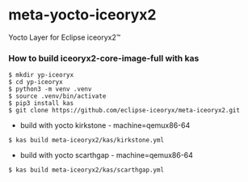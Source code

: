 # meta-yocto-iceoryx2
Yocto Layer for Eclipse iceoryx2™

### How to build iceoryx2-core-image-full with kas

```
$ mkdir yp-iceoryx
$ cd yp-iceoryx
$ python3 -m venv .venv
$ source .venv/bin/activate
$ pip3 install kas
$ git clone https://github.com/eclipse-iceoryx/meta-iceoryx2.git
```

- build with yocto kirkstone - machine=qemux86-64

```
$ kas build meta-iceoryx2/kas/kirkstone.yml
```

- build with yocto scarthgap - machine=qemux86-64

```
$ kas build meta-iceoryx2/kas/scarthgap.yml
```
